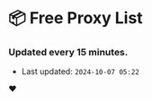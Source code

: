 # :package: Free Proxy List
### Updated every 15 minutes.

- Last updated: `2024-10-07 05:22`

:heart:
